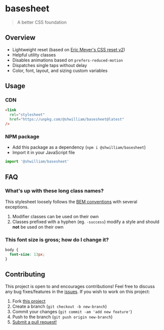 # basesheet

> A better CSS foundation

## Overview

- Lightweight reset (based on [Eric Meyer's CSS reset v2](https://meyerweb.com/eric/tools/css/reset/))
- Helpful utility classes
- Disables animations based on `prefers-reduced-motion`
- Dispatches single taps without delay
- Color, font, layout, and sizing custom variables

## Usage

### CDN

```html
<link
  rel="stylesheet"
  href="https://unpkg.com/@shwilliam/basesheet@latest"
/>
```

### NPM package

- Add this package as a dependency (`npm i @shwilliam/basesheet`)
- Import it in your JavaScript file

```js
import '@shwilliam/basesheet'
```

## FAQ

### What's up with these long class names?

This stylesheet loosely follows the [BEM conventions](http://getbem.com/introduction/) with several exceptions.

1. Modifier classes can be used on their own
2. Classes prefixed with a hyphen (eg. `-success`) modify a style and should **not** be used on their own

### This font size is gross; how do I change it?

```css
body {
  font-size: 13px;
}
```

## Contributing

This project is open to and encourages contributions! Feel free to discuss any bug fixes/features in the [issues](https://github.com/shwilliam/basesheet/issues). If you wish to work on this project:

1. Fork [this project](https://github.com/shwilliam/basesheet)
2. Create a branch (`git checkout -b new-branch`)
3. Commit your changes (`git commit -am 'add new feature'`)
4. Push to the branch (`git push origin new-branch`)
5. [Submit a pull request!](https://github.com/shwilliam/basesheet/pull/new/master)

